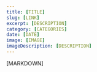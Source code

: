 ```yaml
---
title: [TITLE]
slug: [LINK]
excerpt: [DESCRIPTION]
category: [CATEGORIES]
date: [DATE]
image: [IMAGE]
imageDescription: [DESCRIPTION]
---
```


[MARKDOWN]
